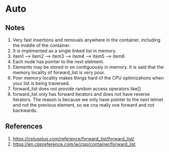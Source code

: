 # Auto

## Notes
1. Very fast insertions and removals anywhere in the container, including the middle of the container. 
2. It is implimented as a single linked list in memory.
3. item1 --> item2 --> item3 --> item4 --> item5 --> item6 
4. Each node has pointer to the next elelment.
5. Elements may be stored in on contiguously in memory. It is said that the memory locality of forward_list is very poor.
6. Poor memory locality makes things hard of the CPU optimizations when your list is being traversed.
7. forward_list does not provide random access operators like[]
8. forward_list only has forward iterators and does not have reverse iterators. The reason is because we only have pointer to the next lelmet and not the previous element, so we cna really ove forward and not backwards. 

## References

1. https://cplusplus.com/reference/forward_list/forward_list/
2. https://en.cppreference.com/w/cpp/container/forward_list

